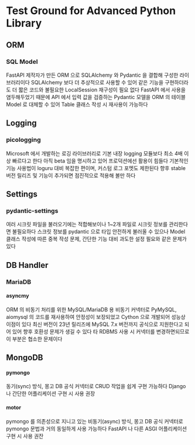 # Test Ground for Advanced Python Library

## ORM
### SQL Model
FastAPI 제작자가 만든 ORM 으로 SQLAlchemy 와 Pydantic 을 결합해 구성한 라이브러리이다
SQLAlchemy 보다 더 추상적으로 사용할 수 있어 같은 기능을 구현하더라도 더 짧은 코드와 불필요한 LocalSession 재구성이 필요 없다
FastAPI 에서 사용을 염두해두었기 때문에 API 에서 입력 값을 검증하는 Pydantic 모델을 ORM 의 테이블 Model 로 대체할 수 있어 Table 클래스 작성 시 재사용이 가능하다

## Logging
### picologging
Microsoft 에서 개발하는 로깅 라이브러리로 기본 내장 logging 모듈보다 최소 4배 이상 빠르다고 한다
아직 beta 임을 명시하고 있어 프로덕션에선 활용이 힘들다
기본적인 기능 사용법이 loguru 대비 복잡한 편이며, 커스텀 로그 포멧도 제한된다
향후 stable 버전 릴리즈 및 기능이 추가되면 점진적으로 적용해 볼만 하다

## Settings
### pydantic-settings
여러 시크릿 파일을 불러오기에는 적합해보이나 1~2개 파일로 시크릿 정보를 관리한다면 불필요하다
스크릿 정보를 pydantic 으로 타입 안전하게 불러올 수 있으나 Model 클래스 작성에 따른 중복 작성 문제, 간단한 기능 대비 과도한 설정 필요와 같은 문제가 있다

## DB Handler
### MariaDB
#### asyncmy
ORM 의 비동기 처리를 위한 MySQL/MariaDB 용 비동기 커넥터로 PyMySQL, aiomysql 의 코드를 재사용하여 안정성이 보장되었고 Cython 으로 개발되어 성능상 이점이 있다
최신 버전이 23년 릴리즈에 MySQL 7.x 버전까지 공식으로 지원한다고 되어 있어 향후 호환성 문제가 생길 수 있다
타 RDBMS 사용 시 커넥터를 변경하면되므로 이 부분은 협소한 문제이다

## MongoDB
#### pymongo
동기(sync) 방식, 몽고 DB 공식 커넥터로 CRUD 작업을 쉽게 구현 가능하다
Django 나 간단한 어플리케이션 구현 시 사용 권장
#### motor
pymongo 를 의존성으로 지니고 있는 비동기(async) 방식, 몽고 DB 공식 커넥터로 pymongo 문법과 거의 동일하게 사용 가능하다
FastAPI 나 다른 ASGI 어플리케이션 구현 시 사용 권잔
